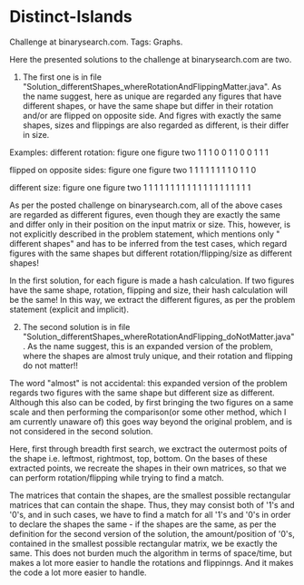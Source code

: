 # Distinct-Islands
Challenge at binarysearch.com. Tags: Graphs.

Here the presented solutions to the challenge at binarysearch.com are two.

1. The first one is in file "Solution_differentShapes_whereRotationAndFlippingMatter.java". As the name suggest, here as unique are regarded any figures that have different shapes, or have the same shape but differ in their rotation and/or are flipped on opposite side. And figres with exactly the same shapes, sizes and flippings are also regarded as different, is their differ in size.

Examples:
different rotation:         figure one               figure two
                          1 1 1                      0 0 1
                          1 0 0                      1 1 1

flipped on opposite sides:         figure one               figure two
                                  1 1                       1 1
                                  1 1                       1 1
                                  0 1                       1 0

different size:                    figure one               figure two
                                   1 1                    1 1 1 1
                                   1 1                    1 1 1 1
                                                          1 1 1 1
                                                          1 1 1 1

As per the posted challenge on binarysearch.com, all of the above cases are regarded as
different figures, even though they are exactly the same and differ only in their position
on the input matrix or size. This, however, is not explicitly described in the problem statement, which mentions only " different shapes" and has to be inferred from the test cases, which regard figures with the same shapes but different rotation/flipping/size as different shapes!

In the first solution, for each figure is made a hash calculation. If two figures have the same shape, rotation, flipping and size, their hash calculation will be the same! In this way, we extract the different figures, as per the problem statement (explicit and implicit).

2. The second solution is in file
"Solution_differentShapes_whereRotationAndFlipping_doNotMatter.java". As the name suggest, this is an expanded version of the problem, where the shapes are almost truly unique, and their rotation and flipping do not matter!! 

The word "almost" is not accidental: this expanded version of the problem regards two figures with the same shape but different size as different. Although this also can be coded, by first bringing the two figures on a same scale and then performing the comparison(or some other method, which I am currently unaware of) this goes way beyond the original problem, and is not considered in the second solution.

Here, first through breadth first search, we exctract the outermost poits of the shape
i.e. leftmost, rightmost, top, bottom. On the bases of these extracted points, we recreate the shapes in their own matrices, so that we can perform rotation/flipping while trying to find a match. 

The matrices that contain the shapes, are the smallest possible rectangular matrices that  can contain the shape. Thus, they may consist both of '1's and '0's, and in such cases, we have to find a match for all '1's and '0's in order to declare the shapes the same - if the shapes are the same, as per the definition for the second version of the solution, the amount/position of '0's, contained in the smallest possible rectangular matrix, we be exactly the same. This does not burden much the algorithm in terms of space/time, but
makes a lot more easier to handle the rotations and flippinngs. And it makes the code a lot more easier to handle.
